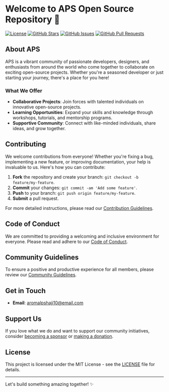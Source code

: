 # Welcome to APS Open Source Repository 🌟


[![License](https://img.shields.io/badge/license-MIT-blue.svg)](LICENSE)
[![GitHub Stars](https://img.shields.io/github/stars/AromalShaji/community.svg)](https://github.com/AromalShaji/community/stargazers)
[![GitHub Issues](https://img.shields.io/github/issues/AromalShaji/community.svg)](https://github.com/AromalShaji/community/issues)
[![GitHub Pull Requests](https://img.shields.io/github/issues-pr/AromalShaji/community.svg)](https://github.com/AromalShaji/community/pulls)

## About APS

APS is a vibrant community of passionate developers, designers, and enthusiasts from around the world who come together to collaborate on exciting open-source projects. Whether you're a seasoned developer or just starting your journey, there's a place for you here!

### What We Offer

- **Collaborative Projects**: Join forces with talented individuals on innovative open-source projects.
- **Learning Opportunities**: Expand your skills and knowledge through workshops, tutorials, and mentorship programs.
- **Supportive Community**: Connect with like-minded individuals, share ideas, and grow together.

## Contributing

We welcome contributions from everyone! Whether you're fixing a bug, implementing a new feature, or improving documentation, your help is invaluable to us. Here's how you can contribute:

1. **Fork** the repository and create your branch: `git checkout -b feature/my-feature`.
2. **Commit** your changes: `git commit -am 'Add some feature'`.
3. **Push** to your branch: `git push origin feature/my-feature`.
4. **Submit** a pull request.

For more detailed instructions, please read our [Contribution Guidelines](CONTRIBUTING.md).

## Code of Conduct

We are committed to providing a welcoming and inclusive environment for everyone. Please read and adhere to our [Code of Conduct](CODE_OF_CONDUCT.md).

## Community Guidelines

To ensure a positive and productive experience for all members, please review our [Community Guidelines](COMMUNITY_GUIDELINES.md).

## Get in Touch

- **Email**: aromalpshaji10@email.com

## Support Us

If you love what we do and want to support our community initiatives, consider [becoming a sponsor](SPONSORSHIP.md) or [making a donation](DONATION.md).

## License

This project is licensed under the MIT License - see the [LICENSE](LICENSE) file for details.

---

Let's build something amazing together! ✨
